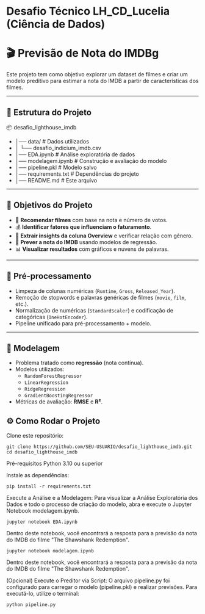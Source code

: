 #  Desafio Técnico  LH_CD_Lucelia (Ciência de Dados)


# 🎬 Previsão de Nota do IMDBg

Este projeto tem como objetivo explorar um dataset de filmes e criar um modelo preditivo para estimar a nota do IMDB a partir de características dos filmes.

---

## 📂 Estrutura do Projeto

📦 desafio_lighthouse_imdb
- │── data/ # Dados utilizados
- │ └── desafio_indicium_imdb.csv
- │── EDA.ipynb # Análise exploratória de dados
- │── modelagem.ipynb # Construção e avaliação do modelo
- │── pipeline.pkl # Modelo salvo
- │── requirements.txt # Dependências do projeto
- │── README.md # Este arquivo


---

## 🔹 Objetivos do Projeto

- 🎯 **Recomendar filmes** com base na nota e número de votos.  
- 💰 **Identificar fatores que influenciam o faturamento**.  
- 📝 **Extrair insights da coluna Overview** e verificar relação com gênero.  
- 🤖 **Prever a nota do IMDB** usando modelos de regressão.  
- 📊 **Visualizar resultados** com gráficos e nuvens de palavras.

---

## 🧹 Pré-processamento

- Limpeza de colunas numéricas (`Runtime`, `Gross`, `Released_Year`).  
- Remoção de stopwords e palavras genéricas de filmes (`movie`, `film`, etc.).  
- Normalização de numéricas (`StandardScaler`) e codificação de categóricas (`OneHotEncoder`).  
- Pipeline unificado para pré-processamento + modelo.

---

## 🤖 Modelagem

- Problema tratado como **regressão** (nota contínua).  
- Modelos utilizados:
  - `RandomForestRegressor`
  - `LinearRegression`
  - `RidgeRegression`
  - `GradientBoostingRegressor`
- Métricas de avaliação: **RMSE** e **R²**.  



## ⚙️ Como Rodar o Projeto

Clone este repositório:
```
git clone https://github.com/SEU-USUARIO/desafio_lighthouse_imdb.git
cd desafio_lighthouse_imdb

```


Pré-requisitos
Python 3.10 ou superior

Instale as dependências:

```
pip install -r requirements.txt
```

Execute a Análise e a Modelagem: Para visualizar a Análise Exploratória dos Dados e todo o processo de criação do modelo, abra e execute o Jupyter Notebook modelagem.ipynb.

```
jupyter notebook EDA.ipynb
```

Dentro deste notebook, você encontrará a resposta para a previsão da nota do IMDB do filme "The Shawshank Redemption".

```
jupyter notebook modelagem.ipynb
```

Dentro deste notebook, você encontrará a resposta para a previsão da nota do IMDB do filme "The Shawshank Redemption".

(Opcional) Execute o Preditor via Script: O arquivo pipeline.py foi configurado para carregar o modelo (pipeline.pkl) e realizar previsões. Para executá-lo, utilize o terminal:

```
python pipeline.py
```






